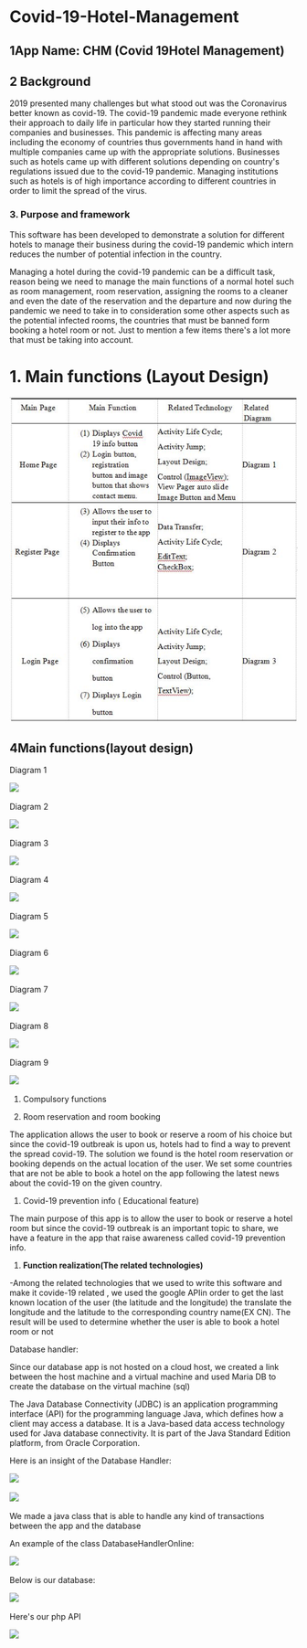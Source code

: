 # Covid-19-Hotel-Management

## 1App Name: CHM (Covid 19Hotel Management)

## 2 Background

2019 presented many challenges but what stood out was the Coronavirus better known as covid-19. The covid-19 pandemic made everyone rethink their approach to daily life in particular how they started running their companies and businesses. This pandemic is affecting many areas including the economy of countries thus governments hand in hand with multiple companies came up with the appropriate solutions. Businesses such as hotels came up with different solutions depending on country&#39;s regulations issued due to the covid-19 pandemic. Managing institutions such as hotels is of high importance according to different countries in order to limit the spread of the virus.


### 3. Purpose and framework

This software has been developed to demonstrate a solution for different hotels to manage their business during the covid-19 pandemic which intern reduces the number of potential infection in the country.

Managing a hotel during the covid-19 pandemic can be a difficult task, reason being we need to manage the main functions of a normal hotel such as room management, room reservation, assigning the rooms to a cleaner and even the date of the reservation and the departure and now during the pandemic we need to take in to consideration some other aspects such as the potential infected rooms, the countries that must be banned form booking a hotel room or not. Just to mention a few items there&#39;s a lot more that must be taking into account.

##


# 1. Main functions (Layout Design)
![alt text](https://github.com/redcartel243/Covid-19-Hotel-Management/blob/main/Images/1.JPG?raw=true)

## 4Main functions(layout design)

Diagram 1

![](RackMultipart20210628-4-6hg6t_html_a8f5ca3f044e4d43.jpg)

Diagram 2

![](RackMultipart20210628-4-6hg6t_html_3b5b5151484bacc9.jpg)

Diagram 3

![](RackMultipart20210628-4-6hg6t_html_54e8b4d306c2bdbd.jpg)

Diagram 4

![](RackMultipart20210628-4-6hg6t_html_220cdbf8b5f0a4a6.jpg)

Diagram 5

![](RackMultipart20210628-4-6hg6t_html_768d311786a9b5ff.jpg)

Diagram 6

![](RackMultipart20210628-4-6hg6t_html_a1509ab8550491f3.jpg)

Diagram 7

![](RackMultipart20210628-4-6hg6t_html_8cac42a08d8e5e77.jpg)

Diagram 8

![](RackMultipart20210628-4-6hg6t_html_517b8cf77373b9d2.jpg)

Diagram 9

![](RackMultipart20210628-4-6hg6t_html_8ff7e46ba66ce6c.jpg)

1. Compulsory functions

1. Room reservation and room booking

The application allows the user to book or reserve a room of his choice but since the covid-19 outbreak is upon us, hotels had to find a way to prevent the spread covid-19. The solution we found is the hotel room reservation or booking depends on the actual location of the user. We set some countries that are not be able to book a hotel on the app following the latest news about the covid-19 on the given country.

1. Covid-19 prevention info ( Educational feature)

The main purpose of this app is to allow the user to book or reserve a hotel room but since the covid-19 outbreak is an important topic to share, we have a feature in the app that raise awareness called covid-19 prevention info.

1. **Function realization(The related technologies)**

-Among the related technologies that we used to write this software and make it covide-19 related , we used the google APIin order to get the last known location of the user (the latitude and the longitude) the translate the longitude and the latitude to the corresponding country name(EX CN). The result will be used to determine whether the user is able to book a hotel room or not

Database handler:

Since our database app is not hosted on a cloud host, we created a link between the host machine and a virtual machine and used Maria DB to create the database on the virtual machine (sql)

The Java Database Connectivity (JDBC) is an application programming interface (API) for the programming language Java, which defines how a client may access a database. It is a Java-based data access technology used for Java database connectivity. It is part of the Java Standard Edition platform, from Oracle Corporation.

Here is an insight of the Database Handler:

![](RackMultipart20210628-4-6hg6t_html_49de8a5fd0699cdc.png)

![](RackMultipart20210628-4-6hg6t_html_b4a9d5474f5d78a4.png)

We made a java class that is able to handle any kind of transactions between the app and the database

An example of the class DatabaseHandlerOnline:

![](RackMultipart20210628-4-6hg6t_html_f0751e70fc43a58.png)

Below is our database:

![](RackMultipart20210628-4-6hg6t_html_b3f640ad2f8d9683.png)

Here&#39;s our php API

![](RackMultipart20210628-4-6hg6t_html_cdac6227c176e719.png)

